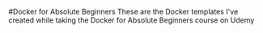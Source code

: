 #Docker for Absolute Beginners
These are the Docker templates I've created while taking the Docker for Absolute Beginners course on Udemy
